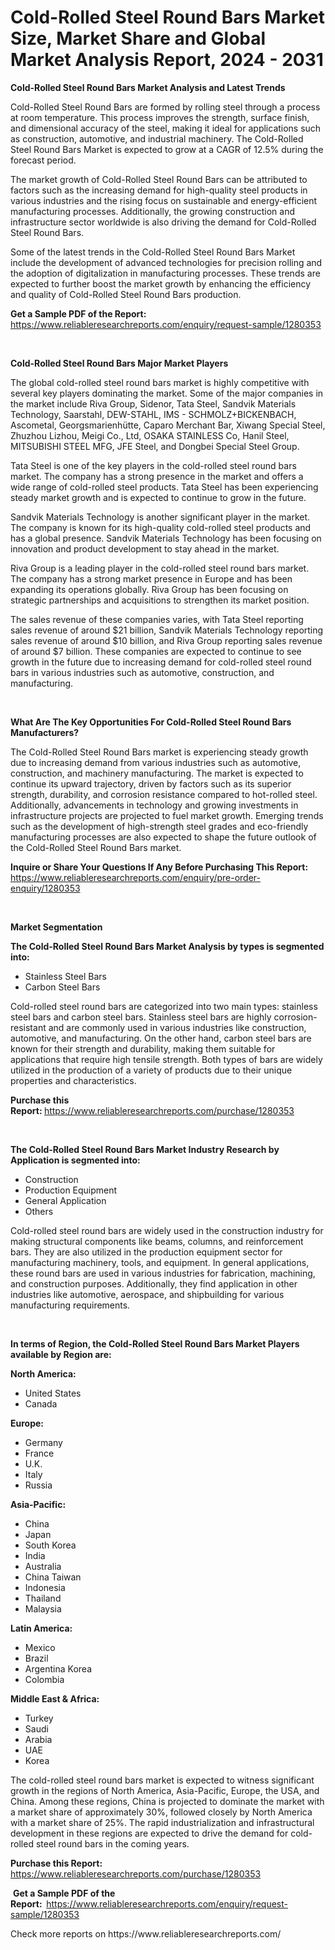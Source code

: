 <p><h1>Cold-Rolled Steel Round Bars Market Size, Market Share and Global Market Analysis Report, 2024 - 2031</h1></p><p><strong>Cold-Rolled Steel Round Bars Market Analysis and Latest Trends</strong></p>
<p><p>Cold-Rolled Steel Round Bars are formed by rolling steel through a process at room temperature. This process improves the strength, surface finish, and dimensional accuracy of the steel, making it ideal for applications such as construction, automotive, and industrial machinery. The Cold-Rolled Steel Round Bars Market is expected to grow at a CAGR of 12.5% during the forecast period.</p><p>The market growth of Cold-Rolled Steel Round Bars can be attributed to factors such as the increasing demand for high-quality steel products in various industries and the rising focus on sustainable and energy-efficient manufacturing processes. Additionally, the growing construction and infrastructure sector worldwide is also driving the demand for Cold-Rolled Steel Round Bars.</p><p>Some of the latest trends in the Cold-Rolled Steel Round Bars Market include the development of advanced technologies for precision rolling and the adoption of digitalization in manufacturing processes. These trends are expected to further boost the market growth by enhancing the efficiency and quality of Cold-Rolled Steel Round Bars production.</p></p>
<p><strong>Get a Sample PDF of the Report:&nbsp;</strong> <a href="https://www.reliableresearchreports.com/enquiry/request-sample/1280353">https://www.reliableresearchreports.com/enquiry/request-sample/1280353</a></p>
<p>&nbsp;</p>
<p><strong>Cold-Rolled Steel Round Bars Major Market Players</strong></p>
<p><p>The global cold-rolled steel round bars market is highly competitive with several key players dominating the market. Some of the major companies in the market include Riva Group, Sidenor, Tata Steel, Sandvik Materials Technology, Saarstahl, DEW-STAHL, IMS - SCHMOLZ+BICKENBACH, Ascometal, Georgsmarienhütte, Caparo Merchant Bar, Xiwang Special Steel, Zhuzhou Lizhou, Meigi Co., Ltd, OSAKA STAINLESS Co, Hanil Steel, MITSUBISHI STEEL MFG, JFE Steel, and Dongbei Special Steel Group.</p><p>Tata Steel is one of the key players in the cold-rolled steel round bars market. The company has a strong presence in the market and offers a wide range of cold-rolled steel products. Tata Steel has been experiencing steady market growth and is expected to continue to grow in the future.</p><p>Sandvik Materials Technology is another significant player in the market. The company is known for its high-quality cold-rolled steel products and has a global presence. Sandvik Materials Technology has been focusing on innovation and product development to stay ahead in the market.</p><p>Riva Group is a leading player in the cold-rolled steel round bars market. The company has a strong market presence in Europe and has been expanding its operations globally. Riva Group has been focusing on strategic partnerships and acquisitions to strengthen its market position.</p><p>The sales revenue of these companies varies, with Tata Steel reporting sales revenue of around $21 billion, Sandvik Materials Technology reporting sales revenue of around $10 billion, and Riva Group reporting sales revenue of around $7 billion. These companies are expected to continue to see growth in the future due to increasing demand for cold-rolled steel round bars in various industries such as automotive, construction, and manufacturing.</p></p>
<p>&nbsp;</p>
<p><strong>What Are The Key Opportunities For Cold-Rolled Steel Round Bars Manufacturers?</strong></p>
<p><p>The Cold-Rolled Steel Round Bars market is experiencing steady growth due to increasing demand from various industries such as automotive, construction, and machinery manufacturing. The market is expected to continue its upward trajectory, driven by factors such as its superior strength, durability, and corrosion resistance compared to hot-rolled steel. Additionally, advancements in technology and growing investments in infrastructure projects are projected to fuel market growth. Emerging trends such as the development of high-strength steel grades and eco-friendly manufacturing processes are also expected to shape the future outlook of the Cold-Rolled Steel Round Bars market.</p></p>
<p><strong>Inquire or Share Your Questions If Any Before Purchasing This Report:</strong> <a href="https://www.reliableresearchreports.com/enquiry/pre-order-enquiry/1280353">https://www.reliableresearchreports.com/enquiry/pre-order-enquiry/1280353</a></p>
<p>&nbsp;</p>
<p><strong>Market Segmentation</strong></p>
<p><strong>The Cold-Rolled Steel Round Bars Market Analysis by types is segmented into:</strong></p>
<p><ul><li>Stainless Steel Bars</li><li>Carbon Steel Bars</li></ul></p>
<p><p>Cold-rolled steel round bars are categorized into two main types: stainless steel bars and carbon steel bars. Stainless steel bars are highly corrosion-resistant and are commonly used in various industries like construction, automotive, and manufacturing. On the other hand, carbon steel bars are known for their strength and durability, making them suitable for applications that require high tensile strength. Both types of bars are widely utilized in the production of a variety of products due to their unique properties and characteristics.</p></p>
<p><strong>Purchase this Report:&nbsp;</strong><a href="https://www.reliableresearchreports.com/purchase/1280353">https://www.reliableresearchreports.com/purchase/1280353</a></p>
<p>&nbsp;</p>
<p><strong>The Cold-Rolled Steel Round Bars Market Industry Research by Application is segmented into:</strong></p>
<p><ul><li>Construction</li><li>Production Equipment</li><li>General Application</li><li>Others</li></ul></p>
<p><p>Cold-rolled steel round bars are widely used in the construction industry for making structural components like beams, columns, and reinforcement bars. They are also utilized in the production equipment sector for manufacturing machinery, tools, and equipment. In general applications, these round bars are used in various industries for fabrication, machining, and construction purposes. Additionally, they find application in other industries like automotive, aerospace, and shipbuilding for various manufacturing requirements.</p></p>
<p>&nbsp;</p>
<p><strong>In terms of Region, the Cold-Rolled Steel Round Bars Market Players available by Region are:</strong></p>
<p>
    <p> <strong> North America: </strong>
        <ul>
            <li>United States</li>
            <li>Canada</li>
        </ul>
        </p> 
    <p> <strong> Europe: </strong>
        <ul>
            <li>Germany</li>
            <li>France</li>
            <li>U.K.</li>
            <li>Italy</li>
            <li>Russia</li>
        </ul>
        </p> 
    <p> <strong> Asia-Pacific: </strong>
        <ul>
            <li>China</li>
            <li>Japan</li>
            <li>South Korea</li>
            <li>India</li>
            <li>Australia</li>
            <li>China Taiwan</li>
            <li>Indonesia</li>
            <li>Thailand</li>
            <li>Malaysia</li>
        </ul>
        </p> 
    <p> <strong> Latin America: </strong>
        <ul>
            <li>Mexico</li>
            <li>Brazil</li>
            <li>Argentina Korea</li>
            <li>Colombia</li>
        </ul>
        </p> 
    <p> <strong> Middle East & Africa: </strong>
        <ul>
            <li>Turkey</li>
            <li>Saudi</li>
            <li>Arabia</li>
            <li>UAE</li>
            <li>Korea</li>
        </ul>
    </p>
    </p>
<p><p>The cold-rolled steel round bars market is expected to witness significant growth in the regions of North America, Asia-Pacific, Europe, the USA, and China. Among these regions, China is projected to dominate the market with a market share of approximately 30%, followed closely by North America with a market share of 25%. The rapid industrialization and infrastructural development in these regions are expected to drive the demand for cold-rolled steel round bars in the coming years.</p></p>
<p><strong>Purchase this Report: </strong><a href="https://www.reliableresearchreports.com/purchase/1280353">https://www.reliableresearchreports.com/purchase/1280353</a></p>
<p>&nbsp;<strong>Get a Sample PDF of the Report:&nbsp;&nbsp;</strong><a href="https://www.reliableresearchreports.com/enquiry/request-sample/1280353">https://www.reliableresearchreports.com/enquiry/request-sample/1280353</a></p>
<p><strong></strong></p>
<p>Check more reports on https://www.reliableresearchreports.com/</p>